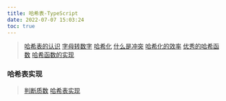 ```yaml
---
title: 哈希表-TypeScript
date: 2022-07-07 15:03:24
toc: true
---
```


> [哈希表的认识](/algorithm/structure-algorithm/HashTable/first "认识哈希表")
> [字母转数字](/algorithm/structure-algorithm/HashTable/second "字母转数字")
> [哈希化](/algorithm/structure-algorithm/HashTable/third "哈希化")
> [什么是冲突](/algorithm/structure-algorithm/HashTable/four "什么是冲突")
> [哈希化的效率](/algorithm/structure-algorithm/HashTable/five "哈希化的效率")
> [优秀的哈希函数](/algorithm/structure-algorithm/HashTable/six "优秀的哈希函数")
> [哈希函数的实现](/algorithm/structure-algorithm/HashTable/seven "哈希函数的实现")

### 哈希表实现
>[判断质数](/All/algorithm-ts/HashTable/isPrime "判断质数")
>[哈希表实现](/All/algorithm-ts/HashTable/HashTableClass "哈希表实现")